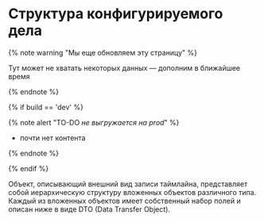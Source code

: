 # Структура конфигурируемого дела

{% note warning "Мы еще обновляем эту страницу" %}

Тут может не хватать некоторых данных — дополним в ближайшее время

{% endnote %}

{% if build == 'dev' %}

{% note alert "TO-DO _не выгружается на prod_" %}

- почти нет контента

{% endnote %}

{% endif %}

Объект, описывающий внешний вид записи таймлайна, представляет собой иерархическую структуру вложенных объектов различного типа. Каждый из вложенных объектов имеет собственный набор полей и описан ниже в виде DTO (Data Transfer Object).

